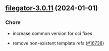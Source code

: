 

## [filegator-3.0.11](https://github.com/truecharts/charts/compare/filegator-3.0.10...filegator-3.0.11) (2024-01-01)

### Chore



- increase common version for oci fixes

- remove non-existent template refs ([#16738](https://github.com/truecharts/charts/issues/16738))